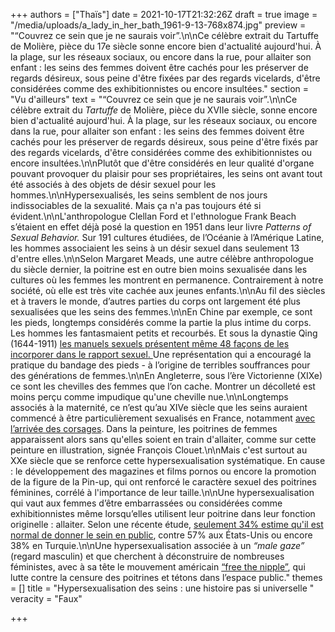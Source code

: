+++
authors = ["Thaïs"]
date = 2021-10-17T21:32:26Z
draft = true
image = "/media/uploads/a_lady_in_her_bath_1961-9-13-768x874.jpg"
preview = "“Couvrez ce sein que je ne saurais voir”.\n\nCe célèbre extrait du Tartuffe de Molière, pièce du 17e siècle sonne encore bien d'actualité aujourd'hui. À la plage, sur les réseaux sociaux, ou encore dans la rue, pour allaiter son enfant : les seins des femmes doivent être cachés pour les préserver de regards désireux, sous peine d'être fixées par des regards vicelards, d'être considérées comme des exhibitionnistes ou encore insultées."
section = "Vu d'ailleurs"
text = "“Couvrez ce sein que je ne saurais voir”.\n\nCe célèbre extrait du _Tartuffe_ de Molière, pièce du XVIIe siècle, sonne encore bien d'actualité aujourd'hui. À la plage, sur les réseaux sociaux, ou encore dans la rue, pour allaiter son enfant : les seins des femmes doivent être cachés pour les préserver de regards désireux, sous peine d'être fixés par des regards vicelards, d'être considérées comme des exhibitionnistes ou encore insultées.\n\nPlutôt que d'être considérés en leur qualité d'organe pouvant provoquer du plaisir pour ses propriétaires, les seins ont avant tout été associés à des objets de désir sexuel pour les hommes.\n\nHypersexualisés, les seins semblent de nos jours indissociables de la sexualité. Mais ça n'a pas toujours été si évident.\n\nL'anthropologue Clellan Ford et l'ethnologue Frank Beach s’étaient en effet déjà posé la question en 1951 dans leur livre _Patterns of Sexual Behavior._ Sur 191 cultures étudiées, de l’Océanie à l’Amérique Latine, les hommes associaient les seins à un désir sexuel dans seulement 13 d'entre elles.\n\nSelon Margaret Meads, une autre célèbre anthropologue du siècle dernier, la poitrine est en outre bien moins sexualisée dans les cultures où les femmes les montrent en permanence. Contrairement à notre société, où elle est très vite cachée aux jeunes enfants.\n\nAu fil des siècles et à travers le monde, d’autres parties du corps ont largement été plus sexualisées que les seins des femmes.\n\nEn Chine par exemple, ce sont les pieds, longtemps considérés comme la partie la plus intime du corps. Les hommes les fantasmaient petits et recourbés. Et sous la dynastie Qing (1644-1911) [les manuels sexuels présentent même 48 façons de les incorporer dans le rapport sexuel. ](https://historycollection.com/excruciating-process-bound-feet-considered-extremely-erotic-china/2/)Une représentation qui a encouragé la pratique du bandage des pieds - à l’origine de terribles souffrances pour des générations de femmes.\n\nEn Angleterre, sous l’ère Victorienne (XIXe) ce sont les chevilles des femmes que l’on cache. Montrer un décolleté est moins perçu comme impudique qu'une cheville nue.\n\nLongtemps associés à la maternité, ce n’est qu’au XIVe siècle que les seins auraient commencé à être particulièrement sexualisés en France, notamment [avec l’arrivée des corsages](https://www.franceculture.fr/societe/a-lorigine-du-topless). Dans la peinture, les poitrines de femmes apparaissent alors sans qu'elles soient en train d'allaiter, comme sur cette peinture en illustration, signée François Clouet.\n\nMais c'est surtout au XXe siècle que se renforce cette hypersexualisation systématique.   En cause : le développement des magazines et films pornos ou encore la promotion de la figure de la Pin-up, qui ont renforcé le caractère sexuel des poitrines féminines, corrélé à l'importance de leur taille.\n\nUne hypersexualisation qui vaut aux femmes d’être embarrassées ou considérées comme exhibitionnistes même lorsqu’elles utilisent leur poitrine dans leur fonction originelle : allaiter. Selon une récente étude, [seulement 34% estime qu'il est normal de donner le sein en public](http://www.slate.fr/story/92373/allaiter-publiquement-turquie-france), contre 57% aux États-Unis ou encore 38% en Turquie.\n\nUne hypersexualisation associée à un _“male gaze”_ (regard masculin) et que cherchent à déconstruire de nombreuses féministes, avec à sa tête le mouvement américain [ “free the nipple”](https://www.instagram.com/freethenipple/?hl=fr), qui lutte contre la censure des poitrines et tétons dans l’espace public."
themes = []
title = "Hypersexualisation des seins : une histoire pas si universelle "
veracity = "Faux"

+++
